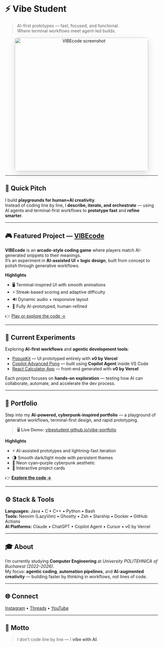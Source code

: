 # ⚡ Vibe Student

> AI-first prototypes — fast, focused, and functional.  
> Where terminal workflows meet agent-led builds.

<p align="center">
  <img src="https://github.com/vibestudent/vibecode-game/raw/main/docs/screenshots/screenshot-1.png" alt="VIBEcode screenshot" width="440" style="border-radius:10px; box-shadow:0 8px 24px rgba(0,0,0,0.12);">
</p>

---

## 🧠 Quick Pitch
I build **playgrounds for human+AI creativity**.  
Instead of coding line by line, I **describe, iterate, and orchestrate** — using AI agents and terminal-first workflows to **prototype fast** and **refine smarter**.

---

## 🎮 Featured Project — [VIBEcode](https://github.com/vibestudent/vibecode-game)
**VIBEcode** is an **arcade-style coding game** where players match AI-generated snippets to their meanings.  
It’s an experiment in **AI-assisted UI + logic design**, built from concept to polish through generative workflows.

**Highlights**
- 🖥️ Terminal-inspired UI with smooth animations  
- ⚡ Streak-based scoring and adaptive difficulty  
- 🔊 Dynamic audio + responsive layout  
- 🤖 Fully AI-prototyped, human-refined  

👉 [Play or explore the code →](https://github.com/vibestudent/vibecode-game)

---

## 🧩 Current Experiments
Exploring **AI-first workflows** and **agentic development tools**:

- [PopupKit](https://github.com/vibestudent/popupkit) — UI prototyped entirely with **v0 by Vercel**  
- [Copilot Advanced Pong](https://github.com/vibestudent/copilot-advanced-pong) — built using **Copilot Agent** inside VS Code  
- [React Calculator App](https://github.com/vibestudent/react-calculator-app) — front-end generated with **v0 by Vercel**

Each project focuses on **hands-on exploration** — testing how AI can collaborate, automate, and accelerate the dev process.

---

## 🪩 Portfolio

Step into my **AI-powered, cyberpunk-inspired portfolio** — a playground of generative workflows, terminal-first design, and rapid prototyping.

> 🖥️ **Live Demo:** [vibestudent.github.io/vibe-portfolio](https://vibestudent.github.io/vibe-portfolio)

**Highlights**  
- ⚡ AI-assisted prototypes and lightning-fast iteration  
- 🌗 Smooth dark/light mode with persistent themes  
- 🎨 Neon cyan–purple cyberpunk aesthetic  
- 🧩 Interactive project cards  

👉 **[Explore the code →](https://github.com/vibestudent/vibe-portfolio)**

---

## ⚙️ Stack & Tools
**Languages:** Java • C • C++ • Python • Bash  
**Tools:** Neovim (LazyVim) • Ghostty • Zsh • Starship • Docker • GitHub Actions  
**AI Platforms:** Claude • ChatGPT • Copilot Agent • Cursor • v0 by Vercel  

---

## 🎓 About
I’m currently studying **Computer Engineering** at *University POLITEHNICA of Bucharest (2022–2026)*.  
My focus: **agentic coding**, **automation pipelines**, and **AI-augmented creativity** — building faster by thinking in workflows, not lines of code.

---

## 🌐 Connect
[Instagram](https://www.instagram.com/vibestudent.ai/) • [Threads](https://www.threads.com/@vibestudent.ai) • [YouTube](https://www.youtube.com/@vibestudentai)

---

## 💬 Motto
> I don’t code line by line — I **vibe with AI**.
